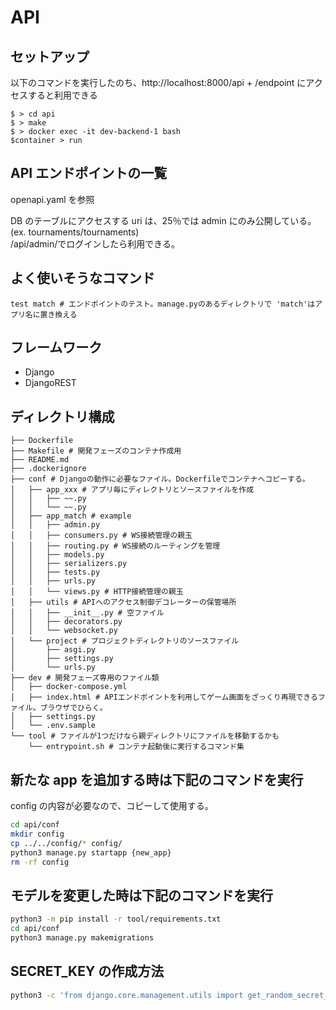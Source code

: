 # API

## セットアップ

以下のコマンドを実行したのち、http://localhost:8000/api + /endpoint にアクセスすると利用できる

```
$ > cd api
$ > make
$ > docker exec -it dev-backend-1 bash
$container > run
```

## API エンドポイントの一覧

openapi.yaml を参照

DB のテーブルにアクセスする uri は、25％では admin にのみ公開している。(ex. tournaments/tournaments)  
/api/admin/でログインしたら利用できる。

## よく使いそうなコマンド

```
test match # エンドポイントのテスト。manage.pyのあるディレクトリで 'match'はアプリ名に置き換える
```

## フレームワーク

- Django
- DjangoREST

## ディレクトリ構成

```
├── Dockerfile
├── Makefile # 開発フェーズのコンテナ作成用
├── README.md
├── .dockerignore
├── conf # Djangoの動作に必要なファイル。Dockerfileでコンテナへコピーする。
│   ├── app_xxx # アプリ毎にディレクトリとソースファイルを作成
│   │   ├── ~~.py
│   │   └── ~~.py
│   ├── app_match # example
│   │   ├── admin.py
│   │   ├── consumers.py # WS接続管理の親玉
│   │   ├── routing.py # WS接続のルーティングを管理
│   │   ├── models.py
│   │   ├── serializers.py
│   │   ├── tests.py
│   │   ├── urls.py
│   │   └── views.py # HTTP接続管理の親玉
│   ├── utils # APIへのアクセス制御デコレーターの保管場所
│   │   ├── __init__.py # 空ファイル
│   │   ├── decorators.py
│   │   └── websocket.py
│   └── project # プロジェクトディレクトリのソースファイル
│       ├── asgi.py
│       ├── settings.py
│       └── urls.py
├── dev # 開発フェーズ専用のファイル類
│   ├── docker-compose.yml
│   ├── index.html # APIエンドポイントを利用してゲーム画面をざっくり再現できるファイル。ブラウザでひらく。
│   ├── settings.py
│   └── .env.sample
└── tool # ファイルが1つだけなら親ディレクトリにファイルを移動するかも
    └── entrypoint.sh # コンテナ起動後に実行するコマンド集
```

## 新たな app を追加する時は下記のコマンドを実行

config の内容が必要なので、コピーして使用する。

```sh
cd api/conf
mkdir config
cp ../../config/* config/
python3 manage.py startapp {new_app}
rm -rf config
```

## モデルを変更した時は下記のコマンドを実行

```sh
python3 -m pip install -r tool/requirements.txt
cd api/conf
python3 manage.py makemigrations
```

## SECRET_KEY の作成方法

```sh
python3 -c 'from django.core.management.utils import get_random_secret_key; print(get_random_secret_key())'
```
